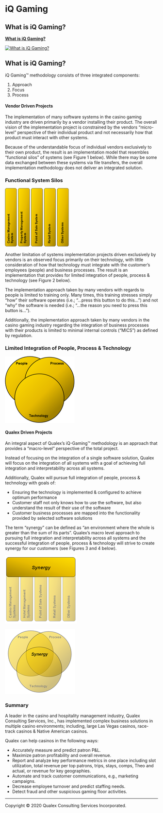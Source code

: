# iQ Gaming
## What is iQ Gaming?

**[What is iQ Gaming?](https://www.youtube.com/watch?v=SzL5gtDy30Q)**

[![What is iQ Gaming?](https://img.youtube.com/vi/SzL5gtDy30Q/0.jpg)](https://www.youtube.com/watch?v=SzL5gtDy30Q)

## What is iQ Gaming?

iQ Gaming™ methodology consists of three integrated components:

1. Approach
2. Focus 
3. Process

#### Vendor Driven Projects

The implementation of many software systems in the casino gaming industry are driven primarily by a vendor installing their product. The overall vision of the implementation project is constrained by the vendors “micro-level” perspective of their individual product and not necessarily how that product must interact with other systems.

Because of the understandable focus of individual vendors exclusively to their own product, the result is an implementation model that resembles “functional silos” of systems (see Figure 1 below). While there may be some data exchanged between these systems via file transfers, the overall implementation methodology does not deliver an integrated solution.

### Functional System Silos

![image](files/iq_gaming_img_1.png)

Another limitation of systems implementation projects driven exclusively by vendors is an observed focus primarily on their technology, with little consideration of how that technology must integrate with the customer’s employees (people) and business processes. The result is an implementation that provides for limited integration of people, process & technology (see Figure 2 below).

The implementation approach taken by many vendors with regards to people is limited to training only. Many times, this training stresses simply “how” their software operates (i.e.; “…press this button to do this…”) and not “why” the software is needed (i.e.; “…the reason you need to press this button is…”).

Additionally, the implementation approach taken by many vendors in the casino gaming industry regarding the integration of business processes with their products is limited to minimal internal controls (“MICS”) as defined by regulation.

### Limited Integration of People, Process & Technology

![image](files/iq_gaming_img_2.png)

#### Qualex Driven Projects

An integral aspect of Qualex’s iQ-Gaming™ methodology is an approach that provides a “macro-level” perspective of the total project.

Instead of focusing on the integration of a single software solution, Qualex will focus on the integration of all systems with a goal of achieving full integration and interpretability across all systems.

Additionally, Qualex will pursue full integration of people, process & technology with goals of:

- Ensuring the technology is implemented & configured to achieve optimum performance
- Customer staff not only knows how to use the software, but also understand the result of their use of the software
- Customer business processes are mapped into the functionality provided by selected software solutions

The term “synergy” can be defined as “an environment where the whole is greater than the sum of its parts”. Qualex’s macro level approach to pursuing full integration and interpretability across all systems and the successful integration of people, process & technology will strive to create synergy for our customers (see Figures 3 and 4 below).

![image](files/iq_gaming_img_3.png)

![image](files/iq_gaming_img_4.png)


### Summary

A leader in the casino and hospitality management industry, Qualex Consulting Services, Inc., has implemented complex business solutions in multiple casino environments; including, large Las Vegas casinos, race-track casinos & Native American casinos.

Qualex can help casinos in the following ways:

- Accurately measure and predict patron P&L.
- Maximize patron profitability and overall revenue.
- Report and analyze key performance metrics in one place including slot utilization, total revenue per top patrons, trips, stays, comps, Theo and actual, or revenue for key geographies.
- Automate and track customer communications, e.g., marketing campaigns.
- Decrease employee turnover and predict staffing needs.
- Detect fraud and other suspicious gaming floor activities.

- - -

Copyright © 2020 Qualex Consulting Services Incorporated.